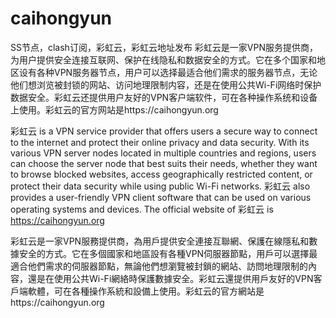 # caihongyun
SS节点，clash订阅，彩虹云，彩虹云地址发布
彩虹云是一家VPN服务提供商，为用户提供安全连接互联网、保护在线隐私和数据安全的方式。它在多个国家和地区设有各种VPN服务器节点，用户可以选择最适合他们需求的服务器节点，无论他们想浏览被封锁的网站、访问地理限制内容，还是在使用公共Wi-Fi网络时保护数据安全。彩虹云还提供用户友好的VPN客户端软件，可在各种操作系统和设备上使用。彩虹云的官方网站是https://caihongyun.org

彩虹云 is a VPN service provider that offers users a secure way to connect to the internet and protect their online privacy and data security. With its various VPN server nodes located in multiple countries and regions, users can choose the server node that best suits their needs, whether they want to browse blocked websites, access geographically restricted content, or protect their data security while using public Wi-Fi networks. 彩虹云 also provides a user-friendly VPN client software that can be used on various operating systems and devices. The official website of 彩虹云 is https://caihongyun.org

彩虹云是一家VPN服務提供商，為用戶提供安全連接互聯網、保護在線隱私和數據安全的方式。它在多個國家和地區設有各種VPN伺服器節點，用戶可以選擇最適合他們需求的伺服器節點，無論他們想瀏覽被封鎖的網站、訪問地理限制的內容，還是在使用公共Wi-Fi網絡時保護數據安全。彩虹云還提供用戶友好的VPN客戶端軟體，可在各種操作系統和設備上使用。彩虹云的官方網站是https://caihongyun.org
